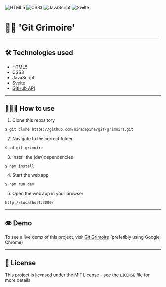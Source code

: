 ![HTML5](https://img.shields.io/badge/html5-%23E34F26.svg?style=for-the-badge&logo=html5&logoColor=white) ![CSS3](https://img.shields.io/badge/css3-%231572B6.svg?style=for-the-badge&logo=css3&logoColor=white) ![JavaScript](https://img.shields.io/badge/javascript-%23323330.svg?style=for-the-badge&logo=javascript&logoColor=%23F7DF1E) ![Svelte](https://img.shields.io/badge/svelte-%23f1413d.svg?style=for-the-badge&logo=svelte&logoColor=white)

# 👋🏼 'Git Grimoire'

---

## 🛠️ Technologies used
- HTML5
- CSS3
- JavaScript
- Svelte
- [GitHub API](https://docs.github.com/en/rest?apiVersion=2022-11-28)

---

## 👩🏼‍💻 How to use
1. Clone this repository
```
$ git clone https://github.com/ninadepina/git-grimoire.git
```

2. Navigate to the correct folder
```
$ cd git-grimoire
```

3. Install the (dev)dependencies
```
$ npm install
```

4. Start the web app
```
$ npm run dev
```

5. Open the web app in your browser
```
http://localhost:3000/
```

---

## 👁️ Demo
To see a live demo of this project, visit [Git Grimoire](https://git-grimoire.vercel.app/) (preferibly using Google Chrome)

---

## 📄 License
This project is licensed under the MIT License - see the `LICENSE` file for more details
